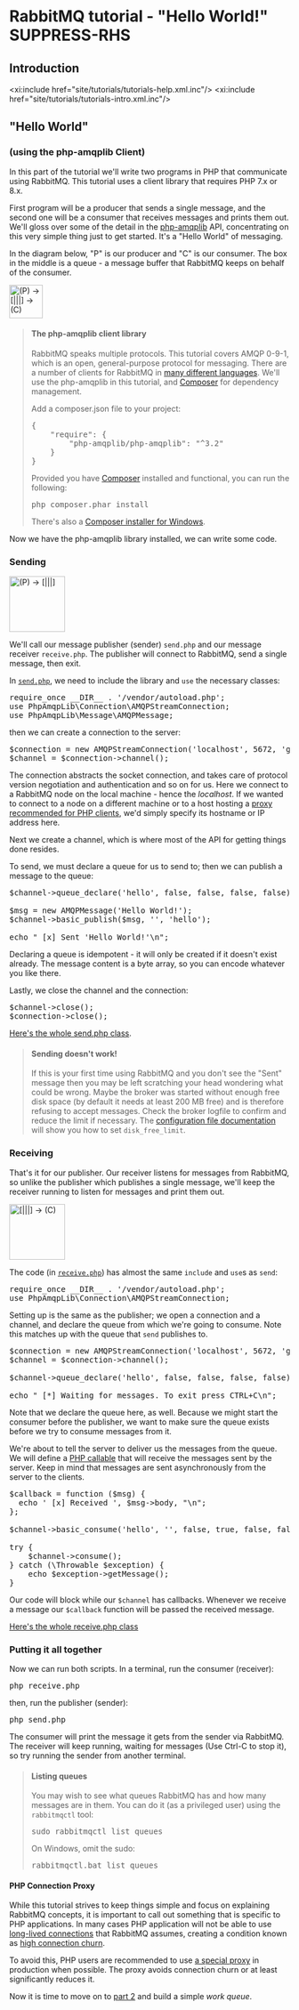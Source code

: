 <!--
Copyright (c) 2005-2023 Broadcom. All Rights Reserved. The term "Broadcom" refers to Broadcom Inc. and/or its subsidiaries.

All rights reserved. This program and the accompanying materials
are made available under the terms of the under the Apache License,
Version 2.0 (the "License”); you may not use this file except in compliance
with the License. You may obtain a copy of the License at

https://www.apache.org/licenses/LICENSE-2.0

Unless required by applicable law or agreed to in writing, software
distributed under the License is distributed on an "AS IS" BASIS,
WITHOUT WARRANTIES OR CONDITIONS OF ANY KIND, either express or implied.
See the License for the specific language governing permissions and
limitations under the License.
-->
# RabbitMQ tutorial - "Hello World!" SUPPRESS-RHS

## Introduction

<xi:include href="site/tutorials/tutorials-help.xml.inc"/>
<xi:include href="site/tutorials/tutorials-intro.xml.inc"/>

## "Hello World"
### (using the php-amqplib Client)

In this part of the tutorial we'll write two programs in PHP
that communicate using RabbitMQ. This tutorial uses a client library
that requires PHP 7.x or 8.x.

First program will be a producer that sends a single message, and the second one will be a consumer that receives
messages and prints them out.  We'll gloss over some of the detail in
the [php-amqplib](https://github.com/php-amqplib/php-amqplib) API, concentrating on this very simple thing just to get
started.  It's a "Hello World" of messaging.

In the diagram below, "P" is our producer and "C" is our consumer. The
box in the middle is a queue - a message buffer that RabbitMQ keeps
on behalf of the consumer.

<div class="diagram">
  <img src="../img/tutorials/python-one.png" alt="(P) -> [|||] -> (C)" height="60" />
</div>

> #### The php-amqplib client library
>
> RabbitMQ speaks multiple protocols. This tutorial covers AMQP 0-9-1, which is an open,
> general-purpose protocol for messaging. There are a number of clients
> for RabbitMQ in [many different
> languages](http://rabbitmq.com/devtools.html). We'll
> use the php-amqplib in this tutorial, and [Composer](https://getcomposer.org/doc/00-intro.md)
> for dependency management.
>
> Add a composer.json file to your project:
>
> <pre class="lang-javascript">
> {
>     "require": {
>         "php-amqplib/php-amqplib": "^3.2"
>     }
> }
> </pre>
>
>Provided you have [Composer](https://getcomposer.org/doc/00-intro.md) installed and functional,
>you can run the following:
>
> <pre class="lang-bash">
> php composer.phar install
> </pre>
>
>There's also a [Composer installer for Windows](https://github.com/composer/windows-setup).

Now we have the php-amqplib library installed, we can write some
code.

### Sending

<div class="diagram">
  <img src="../img/tutorials/sending.png" alt="(P) -> [|||]" height="100" />
</div>

We'll call our message publisher (sender) `send.php` and our message receiver
`receive.php`.  The publisher will connect to RabbitMQ, send a single message,
then exit.

In
[`send.php`](https://github.com/rabbitmq/rabbitmq-tutorials/blob/main/php/send.php),
we need to include the library and `use` the necessary classes:

<pre class="lang-php">
require_once __DIR__ . '/vendor/autoload.php';
use PhpAmqpLib\Connection\AMQPStreamConnection;
use PhpAmqpLib\Message\AMQPMessage;
</pre>

then we can create a connection to the server:

<pre class="lang-php">
$connection = new AMQPStreamConnection('localhost', 5672, 'guest', 'guest');
$channel = $connection->channel();
</pre>

The connection abstracts the socket connection, and takes care of
protocol version negotiation and authentication and so on for us. Here
we connect to a RabbitMQ node on the local machine - hence the
_localhost_. If we wanted to connect to a node on a different
machine or to a host hosting a [proxy recommended for PHP clients](https://github.com/cloudamqp/amqproxy),
we'd simply specify its hostname or IP address here.

Next we create a channel, which is where most of the API for getting
things done resides.

To send, we must declare a queue for us to send to; then we can publish a message
to the queue:

<pre class="lang-php">
$channel->queue_declare('hello', false, false, false, false);

$msg = new AMQPMessage('Hello World!');
$channel->basic_publish($msg, '', 'hello');

echo " [x] Sent 'Hello World!'\n";
</pre>

Declaring a queue is idempotent - it will only be created if it doesn't
exist already. The message content is a byte array, so you can encode
whatever you like there.

Lastly, we close the channel and the connection:

<pre class="lang-php">
$channel->close();
$connection->close();
</pre>

[Here's the whole send.php
class](https://github.com/rabbitmq/rabbitmq-tutorials/blob/main/php/send.php).

> #### Sending doesn't work!
>
> If this is your first time using RabbitMQ and you don't see the "Sent"
> message then you may be left scratching your head wondering what could
> be wrong. Maybe the broker was started without enough free disk space
> (by default it needs at least 200 MB free) and is therefore refusing to
> accept messages. Check the broker logfile to confirm and reduce the
> limit if necessary. The <a
> href="https://www.rabbitmq.com/configure.html#config-items">configuration
> file documentation</a> will show you how to set <code>disk_free_limit</code>.


### Receiving

That's it for our publisher.  Our receiver listens for messages from
RabbitMQ, so unlike the publisher which publishes a single message, we'll
keep the receiver running to listen for messages and print them out.

<div class="diagram">
  <img src="../img/tutorials/receiving.png" alt="[|||] -> (C)" height="100" />
</div>

The code (in [`receive.php`](https://github.com/rabbitmq/rabbitmq-tutorials/blob/main/php/receive.php)) has almost the same
`include` and `use`s as `send`:

<pre class="lang-php">
require_once __DIR__ . '/vendor/autoload.php';
use PhpAmqpLib\Connection\AMQPStreamConnection;
</pre>

Setting up is the same as the publisher; we open a connection and a
channel, and declare the queue from which we're going to consume.
Note this matches up with the queue that `send` publishes to.

<pre class="lang-php">
$connection = new AMQPStreamConnection('localhost', 5672, 'guest', 'guest');
$channel = $connection->channel();

$channel->queue_declare('hello', false, false, false, false);

echo " [*] Waiting for messages. To exit press CTRL+C\n";
</pre>

Note that we declare the queue here, as well. Because we might start
the consumer before the publisher, we want to make sure the queue exists
before we try to consume messages from it.

We're about to tell the server to deliver us the messages from the
queue. We will define a [PHP callable](http://www.php.net/manual/en/language.types.callable.php)
that will receive the messages sent by the server. Keep in mind
that messages are sent asynchronously from the server to the clients.

<pre class="lang-php">
$callback = function ($msg) {
  echo ' [x] Received ', $msg->body, "\n";
};

$channel->basic_consume('hello', '', false, true, false, false, $callback);

try {
    $channel->consume();
} catch (\Throwable $exception) {
    echo $exception->getMessage();
}
</pre>

Our code will block while our `$channel` has callbacks. Whenever we receive a
message our `$callback` function will be passed the received message.

[Here's the whole receive.php class](https://github.com/rabbitmq/rabbitmq-tutorials/blob/main/php/receive.php)

### Putting it all together

Now we can run both scripts. In a terminal, run the consumer (receiver):

<pre class="lang-bash">
php receive.php
</pre>

then, run the publisher (sender):

<pre class="lang-bash">
php send.php
</pre>

The consumer will print the message it gets from the sender via
RabbitMQ. The receiver will keep running, waiting for messages (Use
Ctrl-C to stop it), so try running the sender from another terminal.

> #### Listing queues
>
> You may wish to see what queues RabbitMQ has and how many
> messages are in them. You can do it (as a privileged user) using the `rabbitmqctl` tool:
>
> <pre class="lang-bash">
> sudo rabbitmqctl list_queues
> </pre>
>
> On Windows, omit the sudo:
> <pre class="lang-powershell">
> rabbitmqctl.bat list_queues
> </pre>

#### PHP Connection Proxy

While this tutorial strives to keep things simple and focus on explaining RabbitMQ
concepts, it is important to call out something that is specific to PHP applications.
In many cases PHP application will not be able to use [long-lived connections](../connections.html#basics)
that RabbitMQ assumes, creating a condition known as [high connection churn](../connections.html#high-connection-churn).

To avoid this, PHP users are recommended to use [a special proxy](https://github.com/cloudamqp/amqproxy)
in production when possible. The proxy avoids connection churn or at least significantly reduces it.

Now it is time to move on to [part 2](tutorial-two-php.html) and build a simple _work queue_.
